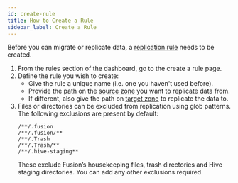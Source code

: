 ```yaml
---
id: create-rule
title: How to Create a Rule
sidebar_label: Create a Rule
---
```


Before you can migrate or replicate data, a [replication rule](https://wandisco.github.io/wandisco-documentation/docs/glossary/r#replication-rules) needs to be created.

1. From the rules section of the dashboard, go to the create a rule page.
2. Define the rule you wish to create:
    - Give the rule a unique name (i.e. one you haven't used before).
    - Provide the path on the [source zone](https://wandisco.github.io/wandisco-documentation/docs/glossary/s#source) you want to replicate data from.
    - If different, also give the path on [target zone](https://wandisco.github.io/wandisco-documentation/docs/glossary/t#target) to replicate the data to.
3. Files or directories can be excluded from replication using glob patterns. The following exclusions are present by default:
    ```text
    /**/.fusion
    /**/.fusion/**
    /**/.Trash
    /**/.Trash/**
    /**/.hive-staging**
    ```
    These exclude Fusion’s housekeeping files, trash directories and Hive staging directories.
    You can add any other exclusions required.
